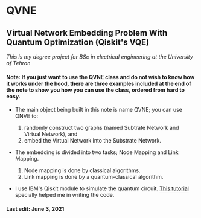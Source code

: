 # QVNE
## Virtual Network Embedding Problem With Quantum Optimization (Qiskit's VQE)

_This is my degree project for BSc in electrical engineering at the University of Tehran_


#### Note: If you just want to use the QVNE class and do not wish to know how it works under the hood, there are three examples included at the end of the note to show you how you can use the class, ordered from hard to easy.


* The main object being built in this note is name QVNE; you can use QNVE to:
  1. randomly construct two graphs (named Subtrate Network and Virtual Network), and
  2. embed the Virtual Network into the Substrate Network.

* The embedding is divided into two tasks; Node Mapping and Link Mapping.
  1. Node mapping is done by classical algorithms.
  2. Link mapping is done by a quantum-classical algorithm.

* I use IBM's Qiskit module to simulate the quantum circuit. 
[This tutorial](https://qiskit.org/documentation/tutorials/optimization/7_examples_vehicle_routing.html) specially helped me in writing the code.


#### Last edit: June 3, 2021
